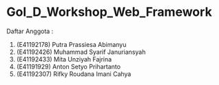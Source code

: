 # Gol_D_Workshop_Web_Framework

Daftar Anggota :
1. (E41192178) Putra Prassiesa Abimanyu
2. (E41192426) Muhammad Syarif Januriansyah
3. (E41192433) Mita Unziyah Fajrina
4. (E41191929) Anton Setyo Prihartanto
5. (E41192307) Rifky Roudana Imani Cahya
